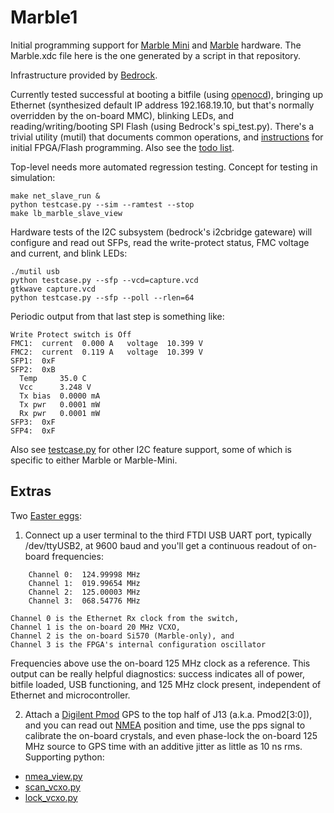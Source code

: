 # Marble1

Initial programming support for
[Marble Mini](https://github.com/BerkeleyLab/Marble-Mini)
and [Marble](https://github.com/BerkeleyLab/Marble) hardware.
The Marble.xdc file here is the one generated by a script in that repository.

Infrastructure provided by [Bedrock](https://github.com/BerkeleyLab/Bedrock).

Currently tested successful at booting a bitfile (using [openocd](http://openocd.org/)),
bringing up Ethernet (synthesized default IP address 192.168.19.10,
but that's normally overridden by the on-board MMC), blinking LEDs,
and reading/writing/booting SPI Flash (using Bedrock's spi_test.py).
There's a trivial utility (mutil) that documents common operations,
and [instructions](bringup.txt) for initial FPGA/Flash programming.
Also see the [todo list](todo).

Top-level needs more automated regression testing.  Concept for testing in simulation:

    make net_slave_run &
    python testcase.py --sim --ramtest --stop
    make lb_marble_slave_view

Hardware tests of the I2C subsystem (bedrock's i2cbridge gateware)
will configure and read out SFPs, read the write-protect status, FMC voltage and current, and blink LEDs:

    ./mutil usb
    python testcase.py --sfp --vcd=capture.vcd
    gtkwave capture.vcd
    python testcase.py --sfp --poll --rlen=64

Periodic output from that last step is something like:

    Write Protect switch is Off
    FMC1:  current  0.000 A   voltage  10.399 V
    FMC2:  current  0.119 A   voltage  10.399 V
    SFP1:  0xF
    SFP2:  0xB
      Temp     35.0 C
      Vcc      3.248 V
      Tx bias  0.0000 mA
      Tx pwr   0.0001 mW
      Rx pwr   0.0001 mW
    SFP3:  0xF
    SFP4:  0xF

Also see [testcase.py](testcase.py) for other I2C feature support,
some of which is specific to either Marble or Marble-Mini.

## Extras

Two [Easter eggs](https://en.wikipedia.org/wiki/Easter%20egg%20%28media%29):

1. Connect up a user terminal to the third FTDI USB UART port, typically /dev/ttyUSB2,
at 9600 baud and you'll get a continuous readout of on-board frequencies:
```
    Channel 0:  124.99998 MHz
    Channel 1:  019.99654 MHz
    Channel 2:  125.00003 MHz
    Channel 3:  068.54776 MHz
```
    Channel 0 is the Ethernet Rx clock from the switch,
    Channel 1 is the on-board 20 MHz VCXO,
    Channel 2 is the on-board Si570 (Marble-only), and
    Channel 3 is the FPGA's internal configuration oscillator

Frequencies above use the on-board 125 MHz clock as a reference.
This output can be really helpful diagnostics: success indicates
all of power, bitfile loaded, USB functioning, and 125 MHz clock
present, independent of Ethernet and microcontroller.


2. Attach a [Digilent Pmod](https://digilent.com/reference/pmod/start) GPS
to the top half of J13 (a.k.a. Pmod2[3:0]), and you can
read out [NMEA](https://en.wikipedia.org/wiki/NMEA_0183) position and time,
use the pps signal to calibrate the on-board crystals,
and even phase-lock the on-board 125 MHz source to GPS time
with an additive jitter as little as 10 ns rms.
Supporting python:

* [nmea_view.py](nmea_view.py)
* [scan_vcxo.py](scan_vcxo.py)
* [lock_vcxo.py](lock_vcxo.py)

